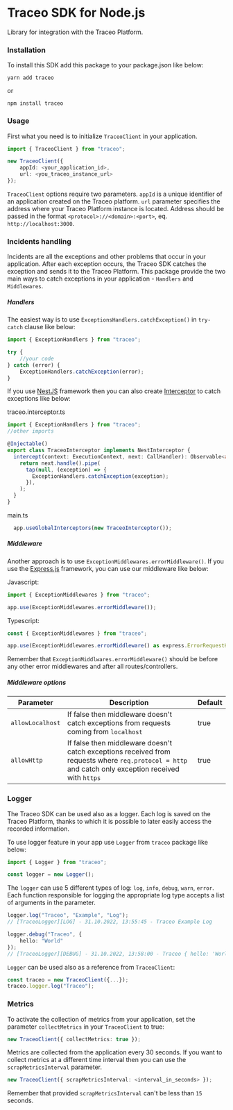 # Traceo SDK for Node.js
Library for integration with the Traceo Platform.

### Installation
To install this SDK add this package to your package.json like below:
```
yarn add traceo
```
or
```
npm install traceo
```

### Usage
First what you need is to initialize `TraceoClient` in your application.
```ts
import { TraceoClient } from "traceo";

new TraceoClient({
    appId: <your_application_id>,
    url: <you_traceo_instance_url>
});
```

`TraceoClient` options require two parameters. `appId` is a unique identifier of an application created on the Traceo platform. `url` parameter specifies the address where your Traceo Platform instance is located. Address should be passed in the format `<protocol>://<domain>:<port>`, eq. `http://localhost:3000`.

### Incidents handling
Incidents are all the exceptions and other problems that occur in your application. After each exception occurs, the Traceo SDK catches the exception and sends it to the Traceo Platform. This package provide the two main ways to catch exceptions in your application - `Handlers` and `Middlewares`.

##### Handlers
The easiest way is to use `ExceptionsHandlers.catchException()` in `try-catch` clause like below:
```ts
import { ExceptionHandlers } from "traceo";

try {
    //your code
} catch (error) {
    ExceptionHandlers.catchException(error);
}
```

If you use [NestJS](https://nestjs.com/) framework then you can also create [Interceptor](https://docs.nestjs.com/interceptors) to catch exceptions like below:

traceo.interceptor.ts
```ts
import { ExceptionHandlers } from "traceo";
//other imports

@Injectable()
export class TraceoInterceptor implements NestInterceptor {
  intercept(context: ExecutionContext, next: CallHandler): Observable<any> {
    return next.handle().pipe(
      tap(null, (exception) => {
        ExceptionHandlers.catchException(exception);
      }),
    );
  }
}
```

main.ts
```ts
  app.useGlobalInterceptors(new TraceoInterceptor());
```

##### Middleware
Another approach is to use `ExceptionMiddlewares.errorMiddleware()`. If you use the [Express.js](https://expressjs.com/) framework, you can use our middleware like below:

Javascript:
```js
import { ExceptionMiddlewares } from "traceo";

app.use(ExceptionMiddlewares.errorMiddleware());
```

Typescript:
```ts
const { ExceptionMiddlewares } from "traceo";

app.use(ExceptionMiddlewares.errorMiddleware() as express.ErrorRequestHandler);
```

Remember that `ExceptionMiddlwares.errorMiddleware()` should be before any other error middlewares and after all routes/controllers.

##### Middleware options


| Parameter  | Description   | Default |
|---|---|---|
| `allowLocalhost`  | If false then middleware doesn't catch exceptions from requests coming from `localhost` | true |
|  `allowHttp` | If false then middleware doesn't catch exceptions received from requests where `req.protocol = http` and catch only exception received with `https`  |    true|

### Logger
The Traceo SDK can be used also as a logger. Each log is saved on the Traceo Platform, thanks to which it is possible to later easily access the recorded information.

To use logger feature in your app use `Logger` from `traceo` package like below:
```ts
import { Logger } from "traceo";

const logger = new Logger();
```

The `logger` can use 5 different types of log: `log`, `info`, `debug`, `warn`, `error`. Each function responsible for logging the appropriate log type accepts a list of arguments in the parameter.
```ts
logger.log("Traceo", "Example", "Log");
// [TraceoLogger][LOG] - 31.10.2022, 13:55:45 - Traceo Example Log

logger.debug("Traceo", {
    hello: "World"
});
// [TraceoLogger][DEBUG] - 31.10.2022, 13:58:00 - Traceo { hello: 'World' }
```
`Logger` can be used also as a reference from `TraceoClient`:
```ts
const traceo = new TraceoClient({...});
traceo.logger.log("Traceo");
```
### Metrics
To activate the collection of metrics from your application, set the parameter `collectMetrics` in your `TraceoClient` to true:

```ts
new TraceoClient({ collectMetrics: true });
```
Metrics are collected from the application every 30 seconds. If you want to collect metrics at a different time interval then you can use the `scrapMetricsInterval` parameter.

```ts
new TraceoClient({ scrapMetricsInterval: <interval_in_seconds> });
```

Remember that provided `scrapMetricsInterval` can't be less than `15` seconds.
